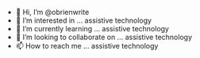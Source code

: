 - 👋 Hi, I’m @obrienwrite
- 👀 I’m interested in ... assistive technology 
- 🌱 I’m currently learning ... assistive technology 
- 💞️ I’m looking to collaborate on ... assistive technology 
- 📫 How to reach me ... assistive technology 

<!---
obrienwrite/obrienwrite is a ✨ special ✨ repository because its `README.md` (this file) appears on your GitHub profile.
You can click the Preview link to take a look at your changes.
--->
